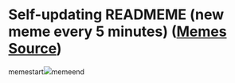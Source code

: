 # Self-updating READMEME (new meme every 5 minutes) ([Memes Source](https://bramses.notion.site/a49c1e962b7646879176ac3b327b6533?v=4d1eda54b170483cb03a40f257231764))

memestart![](https://www.notion.so/image/https%3A%2F%2Fs3-us-west-2.amazonaws.com%2Fsecure.notion-static.com%2Fa85d1610-15f3-4988-a296-f51dd6d1a654%2F0234AC69-B235-4717-A73C-03A99E5B504B.jpeg?table=block&id=d69e5d99-e1e4-470f-ab4e-397738e2de1e&cache=v2)memeend
